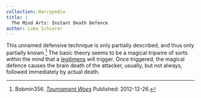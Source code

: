 ```yaml
---
collection: Harrypedia
title: |
  The Mind Arts: Instant Death Defence
author: Luke Schierer
---
```


This unnamed defensive technique is only partially described, and thus only
partially known.[^211026-1]  The basic theory seems to be a magical tripwire of
sorts within the mind that a [legilimens][Legilimency] will trigger.  Once
triggered, the magical defence causes the brain death of the attacker, usually,
but not always, followed immediately by actual death.

[Legilimency]: <../../spells/legilimens>

[^211026-1]: Bobmin356.
    _[Tournament Woes](https://www.fanfiction.net/s/8837107)_
    Published: 2012-12-26.
